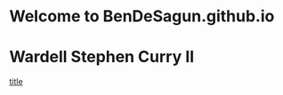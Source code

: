 # Welcome to BenDeSagun.github.io
# Wardell Stephen Curry II #
[title](https://imageio.forbes.com/specials-images/imageserve/627bdaec36beab21cd23ad21/0x0.jpg?format=jpg&crop=1003,1002,x921,y73,safe&height=416&width=416&fit=bounds)
